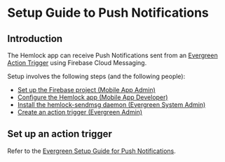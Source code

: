 # Setup Guide to Push Notifications

## Introduction

The Hemlock app can receive Push Notifications sent from an [Evergreen Action Trigger](https://docs.evergreen-ils.org/docs/latest/admin/actiontriggers.html) using Firebase Cloud Messaging.

Setup involves the following steps (and the following people):
* [Set up the Firebase project (Mobile App Admin)](pn/setup-firebase-project.md)
* [Configure the Hemlock app (Mobile App Developer)](pn/configure-hemlock-app.md)
* [Install the hemlock-sendmsg daemon (Evergreen System Admin)](pn/install-sendmsg-daemon.md)
* [Create an action trigger (Evergreen Admin)](pn/create-an-action-trigger.md)


## Set up an action trigger

Refer to the [Evergreen Setup Guide for Push Notifications](./setup-evergreen-for-push-notifications.md).
